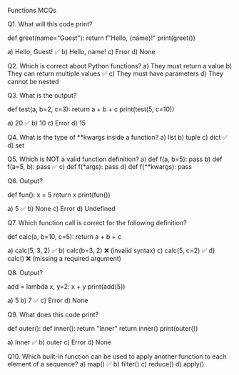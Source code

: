 Functions MCQs

Q1. What will this code print?

def greet(name="Guest"):
    return f"Hello, {name}!"
print(greet())

a) Hello, Guest! ✅
b) Hello, name!
c) Error
d) None


Q2. Which is correct about Python functions?
a) They must return a value
b) They can return multiple values ✅
c) They must have parameters
d) They cannot be nested


Q3. What is the output?

def test(a, b=2, c=3):
    return a + b + c
print(test(5, c=10))

a) 20 ✅
b) 10
c) Error
d) 15


Q4. What is the type of **kwargs inside a function?
a) list
b) tuple
c) dict ✅
d) set



Q5. Which is NOT a valid function definition?
a) def f(a, b=5): pass
b) def f(a=5, b): pass ✅
c) def f(*args): pass
d) def f(**kwargs): pass


Q6. Output?

def fun():
    x = 5
    return x
print(fun())

a) 5 ✅
b) None
c) Error
d) Undefined


Q7. Which function call is correct for the following definition?

def calc(a, b=10, c=5):
    return a + b + c

a) calc(5, 3, 2) ✅
b) calc(b=3, 2) ❌ (invalid syntax)
c) calc(5, c=2) ✅
d) calc() ❌ (missing a required argument)


Q8. Output?

add = lambda x, y=2: x + y
print(add(5))

a) 5
b) 7 ✅
c) Error
d) None


Q9. What does this code print?

def outer():
    def inner():
        return "Inner"
    return inner()
print(outer())

a) Inner ✅
b) outer
c) Error
d) None


Q10. Which built-in function can be used to apply another function to each element of a sequence?
a) map() ✅
b) filter()
c) reduce()
d) apply()

